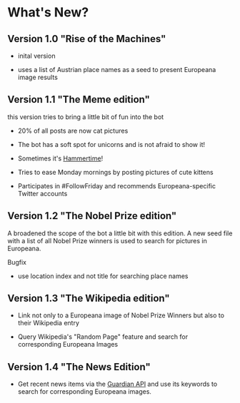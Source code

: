 What's New?
===========

Version 1.0 "Rise of the Machines"
----------------------------------

* inital version

* uses a list of Austrian place names as a seed to present Europeana image results

Version 1.1 "The Meme edition"
------------------------------

this version tries to bring a little bit of fun into the bot

* 20% of all posts are now cat pictures

* The bot has a soft spot for unicorns and is not afraid to show it!

* Sometimes it's [Hammertime](http://www.urbandictionary.com/define.php?term=Hammertime)!

* Tries to ease Monday mornings by posting pictures of cute kittens

* Participates in #FollowFriday and recommends Europeana-specific Twitter accounts

Version 1.2 "The Nobel Prize edition"
-------------------------------------

A broadened the scope of the bot a little bit with this edition. A new seed file with a list of all Nobel Prize
winners is used to search for pictures in Europeana.

Bugfix

* use location index and not title for searching place names

Version 1.3 "The Wikipedia edition"
-----------------------------------

* Link not only to a Europeana image of Nobel Prize Winners but also to their Wikipedia entry

* Query Wikipedia's "Random Page" feature and search for corresponding Europeana Images

Version 1.4 "The News Edition"
------------------------------

* Get recent news items via the [Guardian API](http://guardian.mashery.com) and use its keywords to search for corresponding Europeana images.


